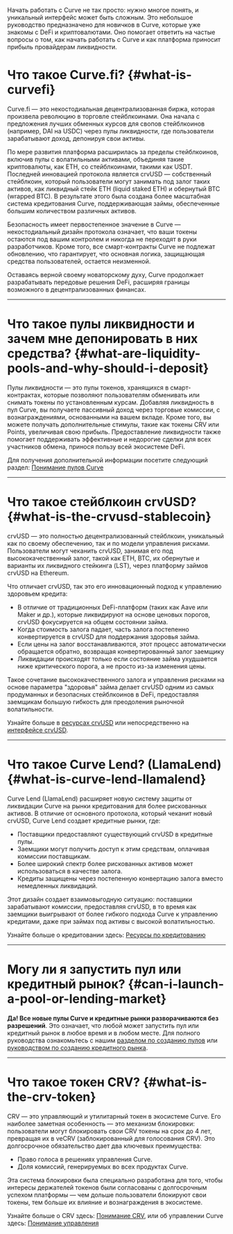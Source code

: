 Начать работать с Curve не так просто: нужно многое понять, и уникальный интерфейс может быть сложным. Это небольшое руководство предназначено для новичков в Curve, которые уже знакомы с DeFi и криптовалютами. Оно помогает ответить на частые вопросы о том, как начать работать с Curve и как платформа приносит прибыль провайдерам ликвидности.

# **Что такое Curve.fi?** {#what-is-curvefi}

Curve.fi — это некостодиальная децентрализованная биржа, которая произвела революцию в торговле стейблкоинами. Она начала с предложения лучших обменных курсов для свопов стейблкоинов (например, DAI на USDC) через пулы ликвидности, где пользователи зарабатывают доход, депонируя свои активы.

По мере развития платформа расширилась за пределы стейблкоинов, включив пулы с волатильными активами, объединяя такие криптовалюты, как ETH, со стейблкоинами, такими как USDT. Последней инновацией протокола является crvUSD — собственный стейблкоин, который пользователи могут занимать под залог таких активов, как ликвидный стейк ETH (liquid staked ETH) и обернутый BTC (wrapped BTC). В результате этого была создана более масштабная система кредитования Curve, поддерживающая займы, обеспеченные большим количеством различных активов.

Безопасность имеет первостепенное значение в Curve — некостодиальный дизайн протокола означает, что ваши токены остаются под вашим контролем и никогда не переходят в руки разработчиков. Кроме того, все смарт-контракты Curve не подлежат обновлению, что гарантирует, что основная логика, защищающая средства пользователей, остается неизменной.

Оставаясь верной своему новаторскому духу, Curve продолжает разрабатывать передовые решения DeFi, расширяя границы возможного в децентрализованных финансах.

---

# **Что такое пулы ликвидности и зачем мне депонировать в них средства?** {#what-are-liquidity-pools-and-why-should-i-deposit}

Пулы ликвидности — это пулы токенов, хранящихся в смарт-контрактах, которые позволяют пользователям обменивать или снимать токены по установленным курсам. Добавляя ликвидность в пул Curve, вы получаете пассивный доход через торговые комиссии, с вознаграждениями, основанными на вашем вкладе. Кроме того, вы можете получать дополнительные стимулы, такие как токены CRV или Points, увеличивая свою прибыль. Предоставление ликвидности также помогает поддерживать эффективные и недорогие сделки для всех участников обмена, принося пользу всей экосистеме DeFi.

Для получения дополнительной информации посетите следующий раздел: [Понимание пулов Curve](pools/overview.md)

---

# **Что такое стейблкоин crvUSD?** {#what-is-the-crvusd-stablecoin}

crvUSD — это полностью децентрализованный стейблкоин, уникальный как по своему обеспечению, так и по модели управления рисками. Пользователи могут чеканить crvUSD, занимая его под высококачественный залог, такой как ETH, BTC, их обернутые и варианты их ликвидного стейкинга (LST), через платформу займов crvUSD на Ethereum.

Что отличает crvUSD, так это его инновационный подход к управлению здоровьем кредита:

- В отличие от традиционных DeFi-платформ (таких как Aave или Maker и др.), которые ликвидируют на основе ценовых порогов, crvUSD фокусируется на общем состоянии займа.
- Когда стоимость залога падает, часть залога постепенно конвертируется в crvUSD для поддержания здоровья займа.
- Если цены на залог восстанавливаются, этот процесс автоматически обращается обратно, возвращая конвертированный залог заемщику
- Ликвидации происходят только если состояние займа ухудшается ниже критического порога, а не просто из-за изменения цены.

Такое сочетание высококачественного залога и управления рисками на основе параметра "здоровья" займа делает crvUSD одним из самых продуманных и безопасных стейблкоинов в DeFi, предоставляя заемщикам большую гибкость для преодоления рыночной волатильности.

Узнайте больше в [ресурсах crvUSD](crvusd/understanding-crvusd.md) или непосредственно на [интерфейсе crvUSD](https://crvusd.curve.fi/#/ethereum).

---

# **Что такое Curve Lend? (LlamaLend)** {#what-is-curve-lend-llamalend}

Curve Lend (LlamaLend) расширяет новую систему защиты от ликвидации Curve на рынки кредитования для более рискованных активов. В отличие от основного протокола, который чеканит новый crvUSD, Curve Lend создает кредитные рынки, где:

- Поставщики предоставляют существующий crvUSD в кредитные пулы.
- Заемщики могут получить доступ к этим средствам, оплачивая комиссии поставщикам.
- Более широкий спектр более рискованных активов может использоваться в качестве залога.
- Кредиты защищены через постепенную конвертацию залога вместо немедленных ликвидаций.

Этот дизайн создает взаимовыгодную ситуацию: поставщики зарабатывают комиссии, предоставляя crvUSD, в то время как заемщики выигрывают от более гибкого подхода Curve к управлению кредитами, даже при займах под активы с высокой волатильностью.

Узнайте больше о кредитовании здесь: [Ресурсы по кредитованию](lending/overview.md)

---

# **Могу ли я запустить пул или кредитный рынок?** {#can-i-launch-a-pool-or-lending-market}

**Да! Все новые пулы Curve и кредитные рынки разворачиваются без разрешений**. Это означает, что любой может запустить пул или кредитный рынок в любое время и в любом месте. Для полного руководства ознакомьтесь с нашим [разделом по созданию пулов](pool-creation/pool-creation-overview.md) или [руководством по созданию кредитного рынка](lending/create-lending-market.md).

---

# **Что такое токен CRV?** {#what-is-the-crv-token}

CRV — это управляющий и утилитарный токен в экосистеме Curve. Его наиболее заметная особенность — это механизм блокировки: пользователи могут блокировать свои CRV токены на срок до 4 лет, превращая их в veCRV  (заблокированный для голосования CRV). Это долгосрочное обязательство дает два ключевых преимущества:

- Право голоса в решениях управления Curve.
- Доля комиссий, генерируемых во всех продуктах Curve.

Эта система блокировки была специально разработана для того, чтобы интересы держателей токенов были согласованы с долгосрочным успехом платформы — чем дольше пользователи блокируют свои токены, тем больше их влияние и вознаграждения в экосистеме.

Узнайте больше о CRV здесь: [Понимание CRV](crv-token/overview.md), или об управлении Curve здесь: [Понимание управления](governance/understanding-governance.md)

